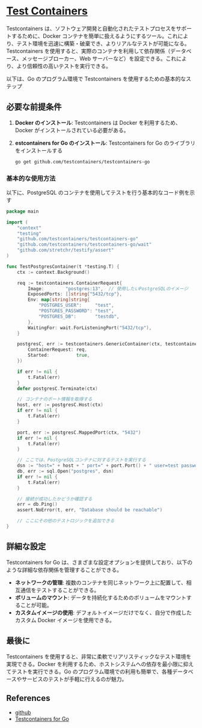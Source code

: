 # [Test Containers](https://testcontainers.com/)

Testcontainers は、ソフトウェア開発と自動化されたテストプロセスをサポートするために、Docker コンテナを簡単に扱えるようにするツール。これにより、テスト環境を迅速に構築・破棄でき、よりリアルなテストが可能になる。Testcontainers を使用すると、実際のコンテナを利用して依存関係（データベース、メッセージブローカー、Web サーバーなど）を設定できる。これにより、より信頼性の高いテストを実行できる。

以下は、Go のプログラム環境で Testcontainers を使用するための基本的なステップ

## 必要な前提条件

1. **Docker のインストール**: Testcontainers は Docker を利用するため、Docker がインストールされている必要がある。
2. **estcontainers for Go のインストール**: Testcontainers for Go のライブラリをインストールする

   ```bash
   go get github.com/testcontainers/testcontainers-go
   ```

### 基本的な使用方法

以下に、PostgreSQL のコンテナを使用してテストを行う基本的なコード例を示す

```go
package main

import (
    "context"
    "testing"
    "github.com/testcontainers/testcontainers-go"
    "github.com/testcontainers/testcontainers-go/wait"
    "github.com/stretchr/testify/assert"
)

func TestPostgresContainer(t *testing.T) {
    ctx := context.Background()

    req := testcontainers.ContainerRequest{
        Image:        "postgres:13",  // 使用したいPostgreSQLのイメージ
        ExposedPorts: []string{"5432/tcp"},
        Env: map[string]string{
            "POSTGRES_USER":     "test",
            "POSTGRES_PASSWORD": "test",
            "POSTGRES_DB":       "testdb",
        },
        WaitingFor: wait.ForListeningPort("5432/tcp"),
    }

    postgresC, err := testcontainers.GenericContainer(ctx, testcontainers.GenericContainerRequest{
        ContainerRequest: req,
        Started:          true,
    })

    if err != nil {
        t.Fatal(err)
    }
    defer postgresC.Terminate(ctx)

    // コンテナのポート情報を取得する
    host, err := postgresC.Host(ctx)
    if err != nil {
        t.Fatal(err)
    }

    port, err := postgresC.MappedPort(ctx, "5432")
    if err != nil {
        t.Fatal(err)
    }

    // ここでは、PostgreSQLコンテナに対するテストを実行する
    dsn := "host=" + host + " port=" + port.Port() + " user=test password=test dbname=testdb sslmode=disable"
    db, err := sql.Open("postgres", dsn)
    if err != nil {
        t.Fatal(err)
    }

    // 接続が成功したかどうか確認する
    err = db.Ping()
    assert.NoError(t, err, "Database should be reachable")

    // ここにその他のテストロジックを追加できる
}
```

## 詳細な設定

Testcontainers for Go は、さまざまな設定オプションを提供しており、以下のような詳細な依存関係を管理することができる。

- **ネットワークの管理**: 複数のコンテナを同じネットワーク上に配置して、相互通信をテストすることができる。
- **ボリュームのマウント**: データを持続化するためのボリュームをマウントすることが可能。
- **カスタムイメージの使用**: デフォルトイメージだけでなく、自分で作成したカスタム Docker イメージを使用できる。

## 最後に

Testcontainers を使用すると、非常に柔軟でリアリスティックなテスト環境を実現できる。Docker を利用するため、ホストシステムへの依存を最小限に抑えてテストを実行できる。Go のプログラム環境での利用も簡単で、各種データベースやサービスのテストが手軽に行えるのが魅力。

## References

- [github](https://github.com/testcontainers/)
- [Testcontainers for Go](https://golang.testcontainers.org/)

